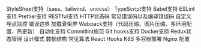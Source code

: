 StyleSheet支持（sass、tailwind、unocss）
TypeScript支持
Babel支持
ESLint支持
Prettier支持
RESTful支持
HTTP状态码
常见错误码以及编译错误码
自定义埋点监控
错误边界
加载骨架屏
Webpack支持（代码压缩、图片压缩、多环境配置、热更新）
自动化支持
Commitlint规范
Git hooks支持
Docker支持
Redux状态管理
设计模式
数据结构
常见算法
React Hooks
K8S 多容器部署
Nginx 配置
